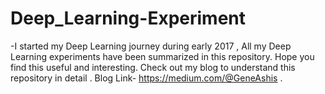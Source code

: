# Deep_Learning-Experiment

-I started my Deep Learning journey during early 2017 , All my Deep Learning experiments have been summarized in this repository. Hope you find this useful and interesting. Check out my blog to understand this repository in detail .
Blog Link- https://medium.com/@GeneAshis .
